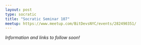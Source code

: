 ```yaml
---
layout: post
type: socratic
title: "Socratic Seminar 107"
meetup: https://www.meetup.com/BitDevsNYC/events/282490351/
---
```


_Information and links to follow soon!_

<!-- TODO: Before meeting, add links

## Announcements

Please join us for our next Socratic Seminar. A special thank you to our
sponsors [BNY Mellon](https://www.bnymellon.com/), [CardCoins](https://cardcoins.co), [Chaincode
Labs](https://chaincode.com) and [ZEBEDEE](https://zebedee.io) for food,
refreshments and event space.

## Mailing Lists, Meetings and Bitcoin Optech

### Mailing Lists

#### bitcoin-dev

#### lightning-dev

#### dlc-ml

### Meetings

- Bitcoin PR Review Club

- Bitcoin Core general developer meetings

- Bitcoin Core wallet meetings
  - 
- c-lightning meetings
  - 
- dlc-specs meetings
  - 
- Lightning specification meetings
  - 
  - 

### Optech

- [Newsletter #173](https://bitcoinops.org/en/newsletters/2021/11/03/)
- [Newsletter #174](https://bitcoinops.org/en/newsletters/2021/11/10/)

## Network Data

### Research

### InfoSec

## Pull Requests and repo updates

### Bitcoin Core

### rust-bitcoin

### lnd

### eclair

### c-lightning

### rust-lightning

### BOLTs

### BTCPay Server

## New Releases

## Events and Podcasts

## Mining

## Miscellaneous

-->
